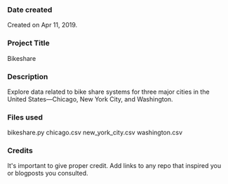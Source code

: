 ### Date created
Created on Apr 11, 2019.

### Project Title
Bikeshare

### Description
Explore data related to bike share systems for three major cities in the United States—Chicago, New York City, and Washington.

### Files used
bikeshare.py chicago.csv new_york_city.csv washington.csv

### Credits
It's important to give proper credit. Add links to any repo that inspired you or blogposts you consulted.

